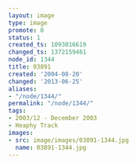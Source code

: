 ```yaml
---
layout: image
type: image
promote: 0
status: 1
created_ts: 1093016619
changed_ts: 1372159461
node_id: 1344
title: 03891
created: '2004-08-20'
changed: '2013-06-25'
aliases:
- "/node/1344/"
permalink: "/node/1344/"
tags:
- 2003/12 - December 2003
- Heaphy Track
images:
- src: image/images/03891-1344.jpg
  name: 03891-1344.jpg
---
```


